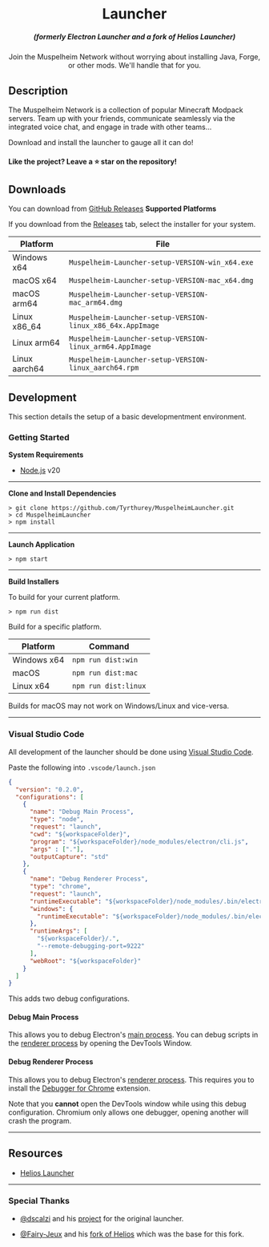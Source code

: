 <!-- <p align="center"><img src="./app/assets/images/minecraft_title.png" width="550px" height="250px" alt="aventium softworks"></p> -->

<h1 align="center">Launcher</h1>

<em><h5 align="center">(formerly Electron Launcher and a fork of Helios Launcher)</h5></em>

<p align="center">Join the Muspelheim Network without worrying about installing Java, Forge, or other mods. We'll handle that for you.</p>

## Description

The Muspelheim Network is a collection of popular Minecraft Modpack servers. Team up with your friends, communicate seamlessly via the integrated voice chat, and engage in trade with other teams...

Download and install the launcher to gauge all it can do!

<!-- #### Need Help? [Contact the developers]

[![Status Discord](https://lanyard.cnrad.dev/api/431469113341116426)](https://discord.com/users/431469113341116426) -->

#### Like the project? Leave a ⭐ star on the repository!

## Downloads

You can download from [GitHub Releases](https://github.com/Tyrthurey/MuspelheimLauncher/releases)
**Supported Platforms**

If you download from the [Releases](https://github.com/Tyrthurey/MuspelheimLauncher/releases) tab, select the installer for your system.

| Platform | File |
| -------- | ---- |
| Windows x64 | `Muspelheim-Launcher-setup-VERSION-win_x64.exe` |
| macOS x64 | `Muspelheim-Launcher-setup-VERSION-mac_x64.dmg` |
| macOS arm64 | `Muspelheim-Launcher-setup-VERSION-mac_arm64.dmg` |
| Linux x86_64 | `Muspelheim-Launcher-setup-VERSION-linux_x86_64x.AppImage` |
| Linux arm64 | `Muspelheim-Launcher-setup-VERSION-linux_arm64.AppImage` |
| Linux aarch64 | `Muspelheim-Launcher-setup-VERSION-linux_aarch64.rpm` |

## Development

This section details the setup of a basic developmentment environment.

### Getting Started

**System Requirements**

* [Node.js][nodejs] v20

---

**Clone and Install Dependencies**

```console
> git clone https://github.com/Tyrthurey/MuspelheimLauncher.git
> cd MuspelheimLauncher
> npm install
```

---

**Launch Application**

```console
> npm start
```

---

**Build Installers**

To build for your current platform.

```console
> npm run dist
```

Build for a specific platform.

| Platform    | Command              |
| ----------- | -------------------- |
| Windows x64 | `npm run dist:win`   |
| macOS       | `npm run dist:mac`   |
| Linux x64   | `npm run dist:linux` |

Builds for macOS may not work on Windows/Linux and vice-versa.

---

### Visual Studio Code

All development of the launcher should be done using [Visual Studio Code][vscode].

Paste the following into `.vscode/launch.json`

```JSON
{
  "version": "0.2.0",
  "configurations": [
    {
      "name": "Debug Main Process",
      "type": "node",
      "request": "launch",
      "cwd": "${workspaceFolder}",
      "program": "${workspaceFolder}/node_modules/electron/cli.js",
      "args" : ["."],
      "outputCapture": "std"
    },
    {
      "name": "Debug Renderer Process",
      "type": "chrome",
      "request": "launch",
      "runtimeExecutable": "${workspaceFolder}/node_modules/.bin/electron",
      "windows": {
        "runtimeExecutable": "${workspaceFolder}/node_modules/.bin/electron.cmd"
      },
      "runtimeArgs": [
        "${workspaceFolder}/.",
        "--remote-debugging-port=9222"
      ],
      "webRoot": "${workspaceFolder}"
    }
  ]
}
```

This adds two debug configurations.

#### Debug Main Process

This allows you to debug Electron's [main process][mainprocess]. You can debug scripts in the [renderer process][rendererprocess] by opening the DevTools Window.

#### Debug Renderer Process

This allows you to debug Electron's [renderer process][rendererprocess]. This requires you to install the [Debugger for Chrome][chromedebugger] extension.

Note that you **cannot** open the DevTools window while using this debug configuration. Chromium only allows one debugger, opening another will crash the program.

---

## Resources

* [Helios Launcher](https://github.com/dscalzi/HeliosLauncher)

<!-- The best way to contact the developers is on [Discord](https://discord.com/users/431469113341116426). -->

---


[nodejs]: https://nodejs.org/en/ 'Node.js'
[vscode]: https://code.visualstudio.com/ 'Visual Studio Code'
[mainprocess]: https://electronjs.org/docs/tutorial/application-architecture#main-and-renderer-processes 'Main Process'
[rendererprocess]: https://electronjs.org/docs/tutorial/application-architecture#main-and-renderer-processes 'Renderer Process'
[chromedebugger]: https://marketplace.visualstudio.com/items?itemName=msjsdiag.debugger-for-chrome 'Debugger for Chrome'
[discord]: https://discord.gg/zNWUXdt 'Discord'
[issues]: https://github.com/dscalzi/HeliosLauncher/wiki 'issues'
[nebula]: https://github.com/dscalzi/Nebula 'dscalzi/Nebula'
[v2branch]: https://github.com/dscalzi/HeliosLauncher/tree/ts-refactor 'v2 branch'

### Special Thanks

* [@dscalzi](https://github.com/dscalzi) and his [project](https://github.com/dscalzi/HeliosLauncher) for the original launcher.

* [@Fairy-Jeux](https://github.com/Fairy-Jeux) and his [fork of Helios](https://github.com/Fairy-Jeux/CreateAcademyLauncher) which was the base for this fork.